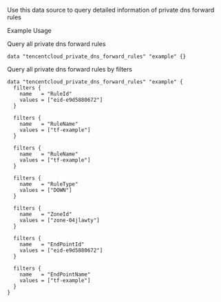 Use this data source to query detailed information of private dns forward rules

Example Usage

Query all private dns forward rules

```hcl
data "tencentcloud_private_dns_forward_rules" "example" {}
```

Query all private dns forward rules by filters

```hcl
data "tencentcloud_private_dns_forward_rules" "example" {
  filters {
    name   = "RuleId"
    values = ["eid-e9d5880672"]
  }

  filters {
    name   = "RuleName"
    values = ["tf-example"]
  }

  filters {
    name   = "RuleName"
    values = ["tf-example"]
  }

  filters {
    name   = "RuleType"
    values = ["DOWN"]
  }

  filters {
    name   = "ZoneId"
    values = ["zone-04jlawty"]
  }

  filters {
    name   = "EndPointId"
    values = ["eid-e9d5880672"]
  }

  filters {
    name   = "EndPointName"
    values = ["tf-example"]
  }
}
```
